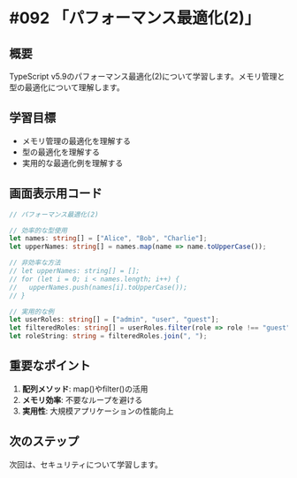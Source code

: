 # #092 「パフォーマンス最適化(2)」

## 概要
TypeScript v5.9のパフォーマンス最適化(2)について学習します。メモリ管理と型の最適化について理解します。

## 学習目標
- メモリ管理の最適化を理解する
- 型の最適化を理解する
- 実用的な最適化例を理解する

## 画面表示用コード

```typescript
// パフォーマンス最適化(2)

// 効率的な型使用
let names: string[] = ["Alice", "Bob", "Charlie"];
let upperNames: string[] = names.map(name => name.toUpperCase());

// 非効率な方法
// let upperNames: string[] = [];
// for (let i = 0; i < names.length; i++) {
//   upperNames.push(names[i].toUpperCase());
// }

// 実用的な例
let userRoles: string[] = ["admin", "user", "guest"];
let filteredRoles: string[] = userRoles.filter(role => role !== "guest");
let roleString: string = filteredRoles.join(", ");
```

## 重要なポイント
1. **配列メソッド**: map()やfilter()の活用
2. **メモリ効率**: 不要なループを避ける
3. **実用性**: 大規模アプリケーションの性能向上

## 次のステップ
次回は、セキュリティについて学習します。